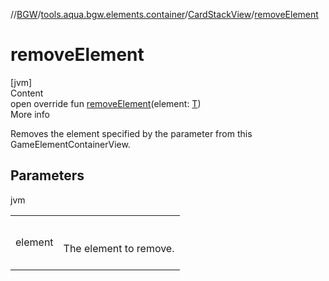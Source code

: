 //[BGW](../../../index.md)/[tools.aqua.bgw.elements.container](../index.md)/[CardStackView](index.md)/[removeElement](remove-element.md)



# removeElement  
[jvm]  
Content  
open override fun [removeElement](remove-element.md)(element: [T](index.md))  
More info  


Removes the element specified by the parameter from this GameElementContainerView.



## Parameters  
  
jvm  
  
| | |
|---|---|
| <a name="tools.aqua.bgw.elements.container/CardStackView/removeElement/#TypeParam(bounds=[tools.aqua.bgw.elements.gameelements.CardView])/PointingToDeclaration/"></a>element| <a name="tools.aqua.bgw.elements.container/CardStackView/removeElement/#TypeParam(bounds=[tools.aqua.bgw.elements.gameelements.CardView])/PointingToDeclaration/"></a><br><br>The element to remove.<br><br>|
  
  



